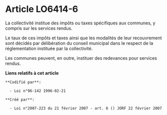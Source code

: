 # Article LO6414-6

La collectivité institue des impôts ou taxes spécifiques aux communes, y compris sur les services rendus.

Le taux de ces impôts et taxes ainsi que les modalités de leur recouvrement sont décidés par délibération du conseil
municipal dans le respect de la réglementation instituée par la collectivité.

Les communes peuvent, en outre, instituer des redevances pour services rendus.

**Liens relatifs à cet article**

	**Codifié par**:

	  - Loi n°96-142 1996-02-21

	**Créé par**:

	  - Loi n°2007-223 du 21 février 2007 - art. 6 () JORF 22 février 2007
